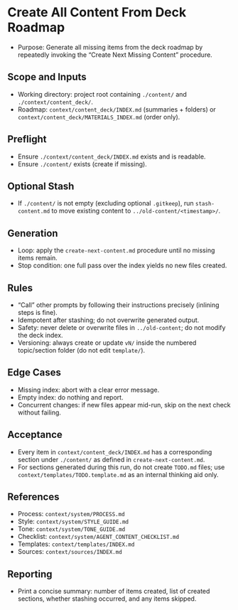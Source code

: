 # Create All Content From Deck Roadmap

- Purpose: Generate all missing items from the deck roadmap by repeatedly invoking the “Create Next Missing Content” procedure.

## Scope and Inputs
- Working directory: project root containing `./content/` and `./context/content_deck/`.
- Roadmap: `context/content_deck/INDEX.md` (summaries + folders) or `context/content_deck/MATERIALS_INDEX.md` (order only).

## Preflight
- Ensure `./context/content_deck/INDEX.md` exists and is readable.
- Ensure `./content/` exists (create if missing).

## Optional Stash
- If `./content/` is not empty (excluding optional `.gitkeep`), run `stash-content.md` to move existing content to `../old-content/<timestamp>/`.

## Generation
- Loop: apply the `create-next-content.md` procedure until no missing items remain.
- Stop condition: one full pass over the index yields no new files created.

## Rules
- “Call” other prompts by following their instructions precisely (inlining steps is fine).
- Idempotent after stashing; do not overwrite generated output.
- Safety: never delete or overwrite files in `../old-content`; do not modify the deck index.
- Versioning: always create or update `vN/` inside the numbered topic/section folder (do not edit `template/`).

## Edge Cases
- Missing index: abort with a clear error message.
- Empty index: do nothing and report.
- Concurrent changes: if new files appear mid-run, skip on the next check without failing.

## Acceptance
- Every item in `context/content_deck/INDEX.md` has a corresponding section under `./content/` as defined in `create-next-content.md`.
- For sections generated during this run, do not create `TODO.md` files; use `context/templates/TODO.template.md` as an internal thinking aid only.

## References
- Process: `context/system/PROCESS.md`
- Style: `context/system/STYLE_GUIDE.md`
- Tone: `context/system/TONE_GUIDE.md`
- Checklist: `context/system/AGENT_CONTENT_CHECKLIST.md`
- Templates: `context/templates/INDEX.md`
- Sources: `context/sources/INDEX.md`

## Reporting
- Print a concise summary: number of items created, list of created sections, whether stashing occurred, and any items skipped.
